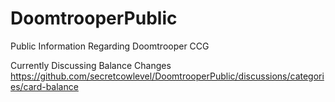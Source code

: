 # DoomtrooperPublic
Public Information Regarding Doomtrooper CCG

Currently Discussing Balance Changes
https://github.com/secretcowlevel/DoomtrooperPublic/discussions/categories/card-balance
